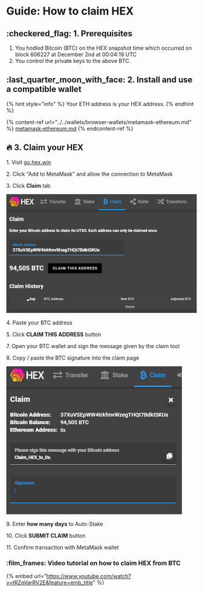 # Guide: How to claim HEX

## :checkered\_flag: 1. Prerequisites

1. You hodled Bitcoin (BTC) on the HEX snapshot time which occurred on block 606227 at December 2nd at 00:04:19 UTC
2. You control the private keys to the above BTC.

## :last\_quarter\_moon\_with\_face: 2. Install and use a compatible wallet

{% hint style="info" %}
Your ETH address is your HEX address.
{% endhint %}

{% content-ref url="../../wallets/browser-wallets/metamask-ethereum.md" %}
[metamask-ethereum.md](../../wallets/browser-wallets/metamask-ethereum.md)
{% endcontent-ref %}

## :fire: 3. Claim your HEX

1\. Visit [go.hex.win](https://go.hex.win/?r=0xFa802BB14AE13810381e8cb09755b39249cE5Ac7)

2\. Click "Add to MetaMask" and allow the connection to MetaMask

3\. Click **Claim** tab

![Claim tab](../../.gitbook/assets/hexc1.PNG)

4\. Paste your BTC address

5\. Click **CLAIM THIS ADDRESS** button

7\. Open your BTC wallet and sign the message given by the claim tool

8\. Copy / paste the BTC signature into the claim page

![Sign message with Bitcoin address, then paste signature](../../.gitbook/assets/hexc2.PNG)

9\. Enter **how many days** to Auto-Stake

10\. Click **SUBMIT CLAIM** button

11\. Confirm transaction with MetaMask wallet

### :film\_frames: Video tutorial on how to claim HEX from BTC

{% embed url="https://www.youtube.com/watch?v=tRZnVarRV2E&feature=emb_title" %}
